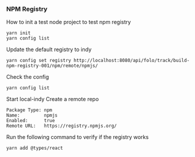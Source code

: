 ### NPM Registry 

How to init a test node project to test npm registry
````
yarn init
yarn config list
````
Update the default registry to indy 
````
yarn config set registry http://localhost:8080/api/folo/track/build-npm-registry-001/npm/remote/npmjs/
````
Check the config
````
yarn config list
````

Start local-indy 
Create a remote repo 
````
Package Type: npm
Name:         npmjs
Enabled:      true
Remote URL:   https://registry.npmjs.org/

````

Run the following command to verify if the registry works
````
yarn add @types/react
````
